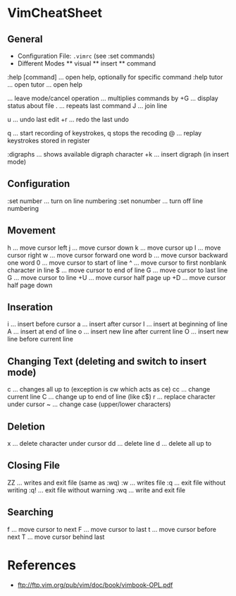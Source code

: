 # VimCheatSheet

## General

* Configuration File: ```.vimrc``` (see :set commands)
* Different Modes
** visual
** insert
** command

:help [command] ... open help, optionally for specific command
:help tutor ... open tutor
<F1> ... open help

<ESC> ... leave mode/cancel operation
<number> ... multiplies commands by <number>
<CTRL>+G ... display status about file
. ... repeats last command 
J ... join line

u ... undo last edit
<CTRL>+r ... redo the last undo

q<alpha-character> ... start recording of keystrokes, q stops the recoding
@<alpha-character> ... replay keystrokes stored in register <alpha-character>

:digraphs ... shows available digraph character
<CTRL>+k ... insert digraph (in insert mode)

## Configuration

:set number ... turn on line numbering
:set nonumber ... turn off line numbering

## Movement

h ... move cursor left
j ... move cursor down
k ... move cursor up
l ... move cursor right
w ... move cursor forward one word
b ... move cursor backward one word
0 ... move cursor to start of line
^ ... move cursor to first nonblank character in line
$ ... move cursor to end of line
G ... move cursor to last line
<number>G ... move cursor to line <number>
<CTRL>+U ... move cursor half page up
<CTRL>+D ... move cursor half page down

## Inseration

i ... insert before cursor
a ... insert after cursor
I ... insert at beginning of line
A ... insert at end of line
o ... insert new line after current line
O ... insert new line before current line

## Changing Text (deleting and switch to insert mode)

c<motion> ... changes all up to <motion> (exception is cw which acts as ce)
cc ... change current line
C ... change up to end of line (like c$)
r ... replace character under cursor
~ ... change case (upper/lower characters)

## Deletion

x ... delete character under cursor
dd ... delete line
d<motion> ... delete all up to <motion>

## Closing File

ZZ ... writes and exit file (same as :wq)
:w ... writes file
:q ... exit file without writing
:q! ... exit file without warning
:wq ... write and exit file

## Searching

f<character> ... move cursor to next <character>
F<character> ... move cursor to last <character>
t<character> ... move cursor before next <character>
T<character> ... move cursor behind last <character>


# References

* ftp://ftp.vim.org/pub/vim/doc/book/vimbook-OPL.pdf
